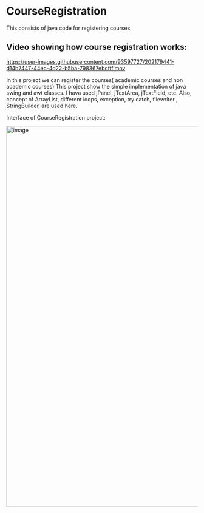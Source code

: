 # CourseRegistration
This consists of java code for registering courses.

## Video showing how course registration works:


https://user-images.githubusercontent.com/93597727/202179441-d14b7447-44ec-4d22-b5ba-798367ebcfff.mov




In this project we can register the courses( academic courses and non academic courses)
This project show the simple implementation of java swing and awt classes. I hava used jPanel, jTextArea, jTextField, etc.
Also, concept of ArrayList, different loops, exception, try catch, filewriter , StringBuilder, are used here.

Interface of CourseRegistration project:

<img width="1003" alt="image" src="https://user-images.githubusercontent.com/93597727/171461194-07412f57-4688-4aa6-942b-f8aeea4b2a75.png">
